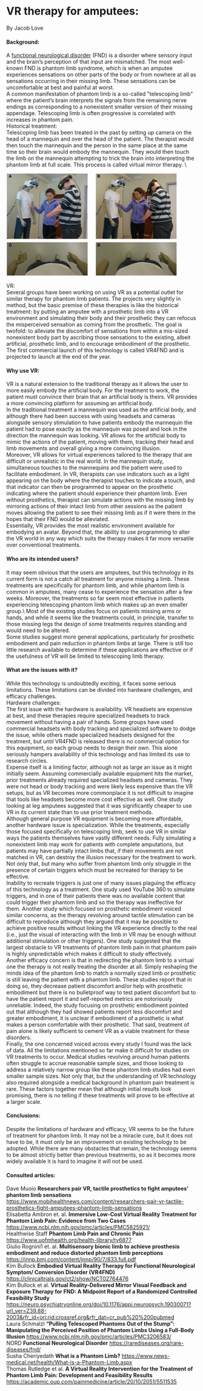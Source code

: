 # VR therapy for amputees:
By Jacob Love
#### Background:
A [functional neurological disorder](https://rarediseases.org/rare-diseases/fnd/) (FND) is a disorder where sensory input and the brain’s perception of that input are mismatched. The most well-known FND is phantom limb syndrome, which is when an amputee experiences sensations on other parts of the body or from nowhere at all as sensations occurring in their missing limb. These sensations can be uncomfortable at best and painful at worst.\
A common manifestation of phantom limb is a so-called "telescoping limb" where the patient’s brain interprets the signals from the remaining nerve endings as corresponding to a nonexistent smaller version of their missing appendage. Telescoping limb is often progressive is correlated with increases in phantom pain.\
Historical treatment:\
Telescoping limb has been treated in the past by setting up camera on the head of a mannequin and over the head of the patient. The therapist would then touch the mannequin and the person in the same place at the same time so their brain would embody the mannequin. They would then touch the limb on the mannequin attempting to trick the brain into interpreting the phantom limb at full scale. This process is called virtual mirror therapy. \

![Historical treatment](https://raw.githubusercontent.com/JacobLove1/Site/main/fndold.jpg)

VR:\
Several groups have been working on using VR as a potential outlet for similar therapy for phantom limb patients. The projects very slightly in method, but the basic premise of these therapies is like the historical treatment: by putting an amputee with a prosthetic limb into a VR environment and simulating their body and their prosthetic they can refocus the misperceived sensation as coming from the prosthetic. The goal is twofold: to alleviate the discomfort of sensations from within a mis-sized nonexistent body part by ascribing those sensations to the existing, albeit artificial, prosthetic limb, and to encourage embodiment of the prosthetic.\
The first commercial launch of this technology is called VR4FND and is projected to launch at the end of the year.
#### Why use VR:
VR is a natural extension to the traditional therapy as it allows the user to more easily embody the artificial body. For the treatment to work, the patient must convince their brain that an artificial body is theirs. VR provides a more convincing platform for assuming an artificial body.\
In the traditional treatment a mannequin was used as the artificial body, and although there had been success with using headsets and cameras alongside sensory stimulation to have patients embody the mannequin the patient had to pose exactly as the mannequin was posed and look in the direction the mannequin was looking. VR allows for the artificial body to mimic the actions of the patient, moving with them, tracking their head and limb movements and overall giving a more convincing illusion.\
Moreover, VR allows for virtual experiences tailored to the therapy that are difficult or unrealistic in the real world. In the mannequin study, simultaneous touches to the mannequins and the patient were used to facilitate embodiment. In VR, therapists can use indicators such as a light appearing on the body where the therapist touches to indicate a touch, and that indicator can then be programmed to appear on the prosthetic indicating where the patient should experience their phantom limb. Even without prosthetics, therapist can simulate actions with the missing limb by mirroring actions of their intact limb from other sessions as the patient moves allowing the patient to see their missing limb as if it were there in the hopes that their FND would be alleviated.\
Essentially, VR provides the most realistic environment available for embodying an avatar. Beyond that, the ability to use programming to alter the VR world in any way which suits the therapy makes it far more versatile over conventional treatments.
#### Who are its intended users?
It may seem obvious that the users are amputees, but this technology in its current form is not a catch all treatment for anyone missing a limb. These treatments are specifically for phantom limb, and while phantom limb is common in amputees, many cease to experience the sensation after a few weeks. Moreover, the treatments so far seem most effective in patients experiencing telescoping phantom limb which makes up an even smaller group.\ 
Most of the existing studies focus on patients missing arms or hands, and while it seems like the treatments could, in principle, transfer to those missing legs the design of some treatments requires standing and would need to be altered.\
Some studies suggest more general applications, particularly for prosthetic embodiment and pain reduction in phantom limbs at large. There is still too little research available to determine if these applications are effective or if the usefulness of VR will be limited to telescoping limb therapy.
#### What are the issues with it?
While this technology is undoubtedly exciting, it faces some serious limitations. These limitations can be divided into hardware challenges, and efficacy challenges.\
Hardware challenges:\
The first issue with the hardware is availability. VR headsets are expensive at best, and these therapies require specialized headsets to track movement without having a pair of hands. Some groups have used commercial headsets with body tracking and specialized software to dodge the issue, while others made specialized headsets designed for the treatment, but until VR4FND is released there is no commercial option for this equipment, so each group needs to design their own. This alone seriously hampers availability of this technology and has limited its use to research circles.\
Expense itself is a limiting factor, although not as large an issue as it might initially seem. Assuming commercially available equipment hits the market, prior treatments already required specialized headsets and cameras. They were not head or body tracking and were likely less expensive than the VR setups, but as VR becomes more commonplace it is not difficult to imagine that tools like headsets become more cost effective as well. One study looking at leg amputees suggested that it was significantly cheaper to use VR in its current state than to use prior treatment methods.\
Although general purpose VR equipment is becoming more affordable, another hardware issue is specialization. While the treatments, especially those focused specifically on telescoping limb, seek to use VR in similar ways the patients themselves have vastly different needs. Fully simulating a nonexistent limb may work for patients with complete amputations, but patients may have partially intact limbs that, if their movements are not matched in VR, can destroy the illusion necessary for the treatment to work. Not only that, but many who suffer from phantom limb only struggle in the presence of certain triggers which must be recreated for therapy to be effective.\
Inability to recreate triggers is just one of many issues plaguing the efficacy of this technology as a treatment. One study used YouTube 360 to simulate triggers, and in one of their patients there was no available content that could trigger their phantom limb and so the therapy was ineffective for them. Another study which focused on prosthetic embodiment voiced similar concerns, as the therapy revolving around tactile stimulation can be difficult to reproduce although they argued that it may be possible to achieve positive results without linking the VR experience directly to the real (i.e., just the visual of interacting with the limb in VR may be enough without additional stimulation or other triggers). One study suggested that the largest obstacle to VR treatments of phantom limb pain in that phantom pain is highly unpredictable which makes it difficult to study effectively.\
Another efficacy concern is that in redirecting the phantom limb to a virtual one the therapy is not really treating the disorder at all. Simply reshaping the minds idea of the phantom limb to match a normally sized limb or prosthetic is still leaving the patient with a phantom limb. These studies report that in doing so, they decrease patient discomfort and/or help with prosthetic embodiment but there is no bulletproof way to test patient discomfort but to have the patient report it and self-reported metrics are notoriously unreliable. Indeed, the study focusing on prosthetic embodiment pointed out that although they had showed patients report less discomfort and greater embodiment, it is unclear if embodiment of a prosthetic is what makes a person comfortable with their prosthetic. That said, treatment of pain alone is likely sufficient to cement VR as a viable treatment for these disorders.\
Finally, the one concerned voiced across every study I found was the lack of data. All the limitations mentioned so far make it difficult for studies on VR treatments to occur. Medical studies revolving around human patients often struggle to accrue reasonable sample sizes, and those looking to address a relatively narrow group like these phantom limb studies had even smaller sample sizes. Not only that, but the understanding of VR technology also required alongside a medical background in phantom pain treatment is rare. These factors together mean that although initial results look promising, there is no telling if these treatments will prove to be effective at a larger scale.
#### Conclusions:
Despite the limitations of hardware and efficacy, VR seems to be the future of treatment for phantom limb. It may not be a miracle cure, but it does not have to be, it must only be an improvement on existing technology to be adopted. While there are many obstacles that remain, the technology seems to be almost strictly better than previous treatments, so as it becomes more widely available it is hard to imagine it will not be used.
#### Consulted articles:
Dave Muoio **Researchers pair VR, tactile prosthetics to fight amputees' phantom limb sensations** https://www.mobihealthnews.com/content/researchers-pair-vr-tactile-prosthetics-fight-amputees-phantom-limb-sensations \
Elisabetta Ambron et. al. **Immersive Low-Cost Virtual Reality Treatment for Phantom Limb Pain: Evidence from Two Cases** https://www.ncbi.nlm.nih.gov/pmc/articles/PMC5825921/ \
Healthwise Staff **Phantom Limb Pain and Chronic Pain** https://www.uofmhealth.org/health-library/ty6877 \
Giulio Rognini1 et. al. **Multisensory bionic limb to achieve prosthesis embodiment and reduce distorted phantom limb perceptions** https://jnnp.bmj.com/content/jnnp/90/7/833.full.pdf \
Kim Bullock **Embodied Virtual Reality Therapy for Functional Neurological Symptom/ Conversion Disorder (VR4FND)** https://clinicaltrials.gov/ct2/show/NCT02764476 \
Kim Bullock et al. **Virtual Reality-Delivered Mirror Visual Feedback and Exposure Therapy for FND: A Midpoint Report of a Randomized Controlled Feasibility Study** https://neuro.psychiatryonline.org/doi/10.1176/appi.neuropsych.19030071?url_ver=Z39.88-2003&rfr_id=ori:rid:crossref.org&rfr_dat=cr_pub%20%200pubmed \
Laura Schmalzl **“Pulling Telescoped Phantoms Out of the Stump”: Manipulating the Perceived Position of Phantom Limbs Using a Full-Body Illusion** https://www.ncbi.nlm.nih.gov/pmc/articles/PMC3206583/ \
NORD **Functional Neurological Disorder** https://rarediseases.org/rare-diseases/fnd/ \
Susha Cheriyedath **What is a Phantom Limb?** https://www.news-medical.net/health/What-is-a-Phantom-Limb.aspx \
Thomas Rutledge et al. **A Virtual Reality Intervention for the Treatment of Phantom Limb Pain: Development and Feasibility Results** https://academic.oup.com/painmedicine/article/20/10/2051/5511535




